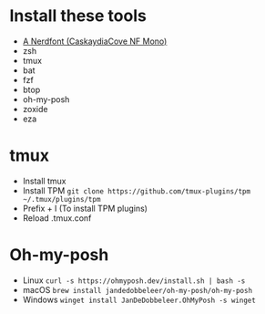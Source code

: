 # Install these tools

- [A Nerdfont (CaskaydiaCove NF Mono)](https://www.nerdfonts.com/font-downloads)
- zsh
- tmux
- bat
- fzf
- btop
- oh-my-posh
- zoxide
- eza

# tmux

- Install tmux
- Install TPM `git clone https://github.com/tmux-plugins/tpm ~/.tmux/plugins/tpm`
- Prefix + I (To install TPM plugins)
- Reload .tmux.conf

# Oh-my-posh
* Linux `curl -s https://ohmyposh.dev/install.sh | bash -s`
* macOS `brew install jandedobbeleer/oh-my-posh/oh-my-posh`
* Windows `winget install JanDeDobbeleer.OhMyPosh -s winget`
